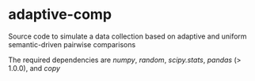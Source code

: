 # adaptive-comp

Source code to simulate a data collection based on adaptive and uniform semantic-driven pairwise comparisons

The required dependencies are *numpy*, *random*, *scipy.stats*, *pandas* (> 1.0.0), and *copy*

